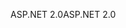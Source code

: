 <span data-ttu-id="53461-101">ASP.NET 2.0</span><span class="sxs-lookup"><span data-stu-id="53461-101">ASP.NET 2.0</span></span>